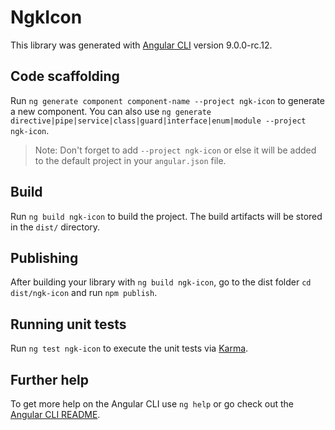 # NgkIcon

This library was generated with [Angular CLI](https://github.com/angular/angular-cli) version 9.0.0-rc.12.

## Code scaffolding

Run `ng generate component component-name --project ngk-icon` to generate a new component. You can also use `ng generate directive|pipe|service|class|guard|interface|enum|module --project ngk-icon`.
> Note: Don't forget to add `--project ngk-icon` or else it will be added to the default project in your `angular.json` file. 

## Build

Run `ng build ngk-icon` to build the project. The build artifacts will be stored in the `dist/` directory.

## Publishing

After building your library with `ng build ngk-icon`, go to the dist folder `cd dist/ngk-icon` and run `npm publish`.

## Running unit tests

Run `ng test ngk-icon` to execute the unit tests via [Karma](https://karma-runner.github.io).

## Further help

To get more help on the Angular CLI use `ng help` or go check out the [Angular CLI README](https://github.com/angular/angular-cli/blob/master/README.md).
